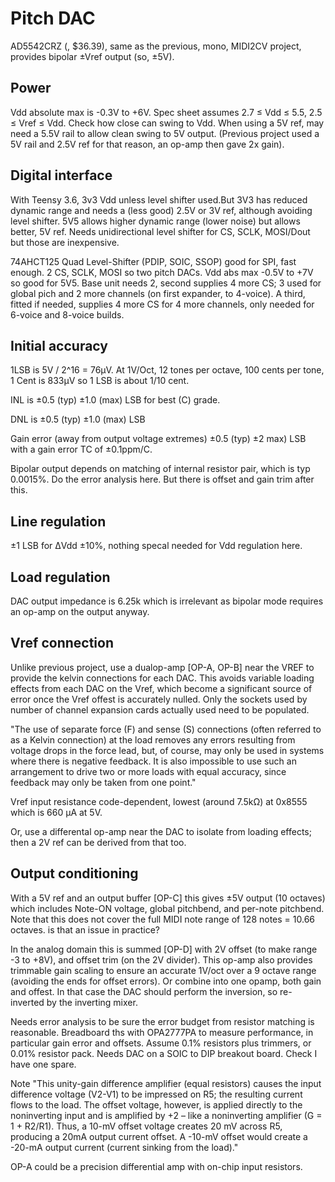 
# Pitch DAC


AD5542CRZ (, $36.39), same as the previous, mono, MIDI2CV project, provides bipolar ±Vref output (so, ±5V).

## Power

Vdd absolute max is -0.3V to +6V. Spec sheet assumes 2.7 ≤ Vdd ≤ 5.5, 2.5 ≤ Vref ≤ Vdd. Check how close can swing to Vdd. When using a 5V ref, may need a 5.5V rail to allow clean swing to 5V output. (Previous project used a 5V rail and 2.5V ref for that reason, an op-amp then gave 2x gain).

## Digital interface

With Teensy 3.6, 3v3 Vdd unless level shifter used.But 3V3 has reduced dynamic range and needs a (less good) 2.5V or 3V ref, although avoiding level shifter. 5V5 allows higher dynamic range (lower noise) but allows better, 5V ref. Needs unidirectional level shifter for CS, SCLK, MOSI/Dout but those are inexpensive.

74AHCT125 Quad Level-Shifter (PDIP, SOIC, SSOP)  good for SPI, fast enough. 2 CS, SCLK, MOSI so two pitch DACs.
Vdd abs max -0.5V to +7V so good for 5V5. Base unit needs 2, second supplies 4 more CS; 3 used for global pich and 2 more channels (on first expander, to 4-voice). A third, fitted if needed, supplies 4 more CS for 4 more channels, only needed for 6-voice and 8-voice builds.

## Initial accuracy

1LSB is 5V / 2^16 = 76μV. At 1V/Oct, 12 tones per octave, 100 cents per tone, 1 Cent is 833μV so 1 LSB is about 1/10 cent.

INL is ±0.5 (typ) ±1.0 (max) LSB for best (C) grade.

DNL is ±0.5 (typ) ±1.0 (max) LSB

Gain error (away from output voltage extremes) ±0.5 (typ) ±2 max) LSB
with a gain error TC of ±0.1ppm/C.

Bipolar output depends on matching of internal resistor pair, which is typ 0.0015%. Do the error analysis here. But there is offset and gain trim after this.

## Line regulation

±1 LSB for  ΔVdd ±10%, nothing specal needed for Vdd regulation here.

## Load regulation

DAC output impedance is 6.25k which is irrelevant as bipolar mode requires an op-amp on the output anyway.

## Vref connection

Unlike previous project, use a dualop-amp [OP-A, OP-B] near the VREF to provide the kelvin connections for each DAC. This avoids variable loading effects from each DAC on the Vref, which become a significant source of error once the Vref offest is accurately nulled. Only the sockets used by number of channel expansion cards actually used need to be populated.

"The use of separate force (F) and sense (S) connections (often referred to as a Kelvin connection) at the load removes any errors resulting from voltage drops in the force lead, but, of course, may only be used in systems where there is negative feedback. It is also impossible to use such an arrangement to drive two or more loads with equal accuracy, since feedback may only be taken from one point."

Vref input resistance code-dependent, lowest (around 7.5kΩ) at 0x8555 which is 660 μA at 5V.

Or, use a differental op-amp near the DAC to isolate from loading effects; then a 2V ref can be derived from that too.


## Output conditioning

With a 5V ref and an output buffer [OP-C] this gives ±5V output (10 octaves) which includes Note-ON voltage, global pitchbend, and per-note pitchbend. Note that this does not cover the full MIDI note range of 128 notes = 10.66 octaves. is that an issue in practice?

In the analog domain this is summed [OP-D] with 2V offset (to make range -3 to +8V), and offset trim (on the 2V divider). This op-amp also provides trimmable gain scaling to ensure an accurate 1V/oct over a 9 octave range (avoiding the ends for offset errors). Or combine into one opamp, both gain and offest. In that case the DAC should perform the inversion, so re-inverted by the inverting mixer.

Needs error analysis to be sure the error budget from resistor matching is reasonable. Breadboard ths with OPA2777PA to measure performance, in particular gain error and offsets. Assume 0.1% resistors plus trimmers, or 0.01% resistor pack. Needs DAC on a SOIC to DIP breakout board. Check I have one spare.

Note "This unity-gain difference amplifier (equal resistors) causes the input difference voltage (V2-V1) to be impressed on R5; the resulting current flows to the load. The offset voltage, however, is applied directly to the noninverting input and is amplified by +2 – like a noninverting amplifier (G = 1 + R2/R1). Thus, a 10-mV offset voltage creates 20 mV across R5, producing a 20mA output current offset. A -10-mV offset would create a -20-mA output current (current sinking from the load)."

OP-A could be a precision differential amp with on-chip input resistors.
